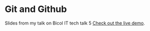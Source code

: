 # Git and Github

Slides from my talk on Bicol IT tech talk 5 [Check out the live demo](http://files.mayonvolcanosoftware.com/bootstrap-slides/).